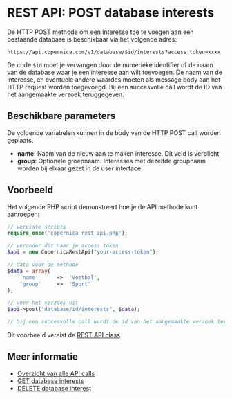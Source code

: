 # REST API: POST database interests

De HTTP POST methode om een interesse toe te voegen aan een bestaande database
is beschikbaar via het volgende adres:

`https://api.copernica.com/v1/database/$id/interests?access_token=xxxx`

De code `$id` moet je vervangen door de numerieke identifier of de naam van de 
database waar je een interesse aan wilt toevoegen. De naam van de interesse, 
en eventuele andere waardes moeten als message body aan het HTTP request worden toegevoegd. 
Bij een succesvolle call wordt de ID van het aangemaakte verzoek teruggegeven.

## Beschikbare parameters

De volgende variabelen kunnen in de body van de HTTP POST call worden geplaats.

* **name**: Naam van de nieuw aan te maken interesse. Dit veld is verplicht
* **group**: Optionele groepnaam. Interesses met dezelfde groupnaam worden bij elkaar gezet in de user interface

## Voorbeeld

Het volgende PHP script demonstreert hoe je de API methode kunt aanroepen:

```php
// vereiste scripts
require_once('copernica_rest_api.php');

// verander dit naar je access token
$api = new CopernicaRestApi("your-access-token");

// data voor de methode
$data = array(
    'name'      =>  'Voetbal',
    'group'     =>  'Sport'
);

// voer het verzoek uit
$api->post("database/id/interests", $data);

// bij een succesvolle call wordt de id van het aangemaakte verzoek teruggegeven
```

Dit voorbeeld vereist de [REST API class](rest-php).

## Meer informatie

* [Overzicht van alle API calls](rest-api)
* [GET database interests](rest-get-database-interests)
* [DELETE database interest](rest-delete-database-interest)
